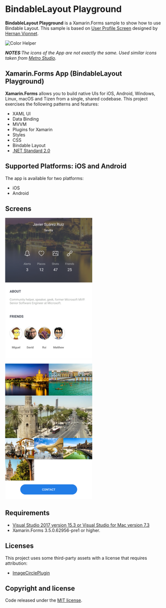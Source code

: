 # BindableLayout Playground

**BindableLayout Playground** is a Xamarin.Forms sample to show how to use Bindable Layout. This sample is based on [User Profile Screen](https://dribbble.com/shots/4148230-User-Profile-Screen-Weather-App) designed by [Hernan Vionnet](https://dribbble.com/hernanvionnet).

![Color Helper](images/BindableLayoutPlayground.gif)

***NOTES**:The icons of the App are not exactly the same. Used similar icons taken from [Metro Studio](https://www.syncfusion.com/downloads/metrostudio).* 

## Xamarin.Forms App (BindableLayout Playground)

**Xamarin.Forms** allows you to build native UIs for iOS, Android, Windows, Linux, macOS and Tizen from a single, shared codebase. This project exercises the following patterns and features:

- XAML UI
- Data Binding
- MVVM
- Plugins for Xamarin
- Styles
- CSS
- Bindable Layout
- [.NET Standard 2.0](https://github.com/dotnet/standard)

## Supported Platforms: iOS and Android

The app is available for two platforms:

- iOS
- Android

## Screens

<img src="Images/BindableStackLayout.png" Width="280" /> <img src="Images/BindableFlexLayout.png" Width="280" />

## Requirements

* [Visual Studio 2017 version 15.3 or Visual Studio for Mac version 7.3](https://www.visualstudio.com/vs/)
* Xamarin.Forms 3.5.0.62956-pre1 or higher.

## Licenses

This project uses some third-party assets with a license that requires attribution:

- [ImageCirclePlugin](https://github.com/jamesmontemagno/ImageCirclePlugin)

## Copyright and license

Code released under the [MIT license](https://opensource.org/licenses/MIT).